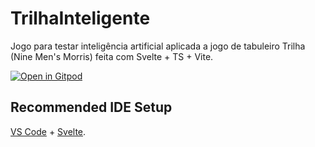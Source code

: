 # TrilhaInteligente

Jogo para testar inteligência artificial aplicada a jogo de tabuleiro Trilha (Nine Men's Morris) feita com Svelte + TS + Vite.

[![Open in Gitpod](https://www.gitpod.io/svg/open-in-gitpod.svg)](https://gitpod.io/#https://github.com/alanabispo/trilha-inteligente)

## Recommended IDE Setup

[VS Code](https://code.visualstudio.com/) + [Svelte](https://marketplace.visualstudio.com/items?itemName=svelte.svelte-vscode).
